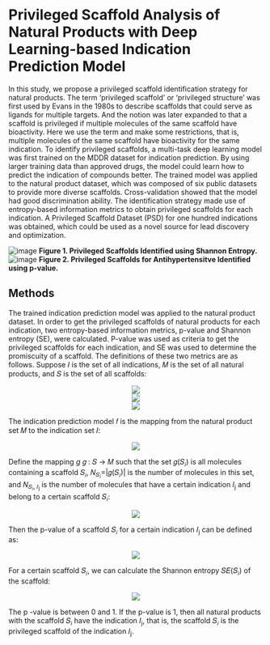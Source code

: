 # Privileged Scaffold Analysis of Natural Products with Deep Learning-based Indication Prediction Model
In this study, we propose a privileged scaffold identification strategy for natural products. The term ‘privileged scaffold’ or ‘privileged structure’ was first used by Evans in the 1980s to describe scaffolds that could serve as ligands for multiple targets. And the notion was later expanded to that a scaffold is privileged if multiple molecules of the same scaffold have bioactivity. Here we use the term and make some restrictions, that is, multiple molecules of the same scaffold have bioactivity for the same indication. 
To identify privileged scaffolds, a multi-task deep learning model was first trained on the MDDR dataset for indication prediction. By using larger training data than approved drugs, the model could learn how to predict the indication of compounds better. The trained model was applied to the natural product dataset, which was composed of six public datasets to provide more diverse scaffolds. Cross-validation showed that the model had good discrimination ability. The identification strategy made use of entropy-based information metrics to obtain privileged scaffolds for each indication. A Privileged Scaffold Dataset (PSD) for one hundred indications was obtained, which could be used as a novel source for lead discovery and optimization.  

![image](https://github.com/wllllg/Privileged_Scaffold/raw/master/img/privileged_scaffolds_Shannon_Entropy.jpg)
**Figure 1. Privileged Scaffolds Identified using Shannon Entropy.**
![image](https://github.com/wllllg/Privileged_Scaffold/raw/master/img/privileged_scaffolds_p_value_antihypertensive.jpg)
**Figure 2. Privileged Scaffolds for Antihypertensitve Identified using p-value.**

## Methods
The trained indication prediction model was applied to the natural product dataset. In order to get the privileged scaffolds of natural products for each indication, two entropy-based information metrics, p-value and Shannon entropy (SE), were calculated. P-value was used as criteria to get the privileged scaffolds for each indication, and SE was used to determine the promiscuity of a scaffold. The definitions of these two metrics are as follows. Suppose 𝐼 is the set of all indications, 𝑀 is the set of all natural products, and 𝑆 is the set of all scaffolds:  
<p align="center">
  <img src="http://latex.codecogs.com/svg.latex?\\I=\left\{I_{1},I_{2},\ldots,I_{m}\right\}"> <br/>
  <img src="http://latex.codecogs.com/svg.latex?\\M=\left\{m_{1},m_{2},\ldots,m_{l}\right\}"> <br/>
  <img src="http://latex.codecogs.com/svg.latex?\\S=\left\{S_{1},S_{2},\ldots,S_{n}\right\}">
</p>

The indication prediction model 𝑓 is the mapping from the natural product set 𝑀 to the indication set 𝐼:  

<p align="center">
  <img src="http://latex.codecogs.com/svg.latex?f_%7BM%7D%5C%20%5Ctextit%3A%5C%20M%5C%20%5Crightarrow%5C%20I%20%5C%5C">
</p>

Define the mapping *g* 𝑔 : 𝑆 → 𝑀 such that the set 𝑔(𝑆<sub>𝑖</sub>) is all molecules containing a scaffold 𝑆<sub>𝑖</sub>, 𝑁<sub>𝑆<sub>𝑖</sub></sub>=|𝑔(𝑆<sub>𝑖</sub>)| is the number of molecules in this set, and 𝑁<sub>𝑆<sub>𝑖</sub>, 𝐼<sub>j</sub></sub> is the number of molecules that have a certain indication 𝐼<sub>j</sub> and belong to a certain scaffold 𝑆<sub>𝑖</sub>:  

<p align="center">
  <img src="http://latex.codecogs.com/svg.latex?N_%7BS_%7Bi%7D%2C%20I_%7Bj%7D%7D%3D%5Cleft%7C%5Cleft%5C%7Bm%20%7C%20m%20%5Cin%20g%5Cleft%28S_%7Bi%7D%5Cright%29%20%5Ctext%20%7B%20and%20%7D%20f%28m%29%3DI_%7Bj%7D%5Cright%5C%7D%5Cright%7C"> 
</p>

Then the p-value of a scaffold 𝑆<sub>𝑖</sub> for a certain indication 𝐼<sub>j</sub> can be defined as:  

<p align="center">
  <img src="http://latex.codecogs.com/svg.latex?\\p_{I_{j}}\left(S_{i}\right)=\frac{N_{S_{i}I_{j}}}{N_{S_{i}}}"> 
</p>

For a certain scaffold 𝑆<sub>𝑖</sub>, we can calculate the Shannon entropy 𝑆𝐸(𝑆<sub>𝑖</sub>) of the scaffold:  

<p align="center">
  <img src="http://latex.codecogs.com/svg.latex?\\SE\left(S_{i}\right)=-\sum_{j}^{m}p_{l_{j}}\left(S_{i}\right)\ln p_{I_{j}}\left(S_{i}\right)"> 
</p>
The p -value is between 0 and 1. If the p-value is 1, then all natural products with the scaffold 𝑆<sub>𝑖</sub> have the indication 𝐼<sub>j</sub>, that is, the scaffold 𝑆<sub>𝑖</sub> is the  privileged scaffold of the indication 𝐼<sub>j</sub>.
